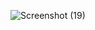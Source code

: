 ![Screenshot (19)](https://github.com/sabari038/React-727722eucy038-cc1-Q4/assets/151620115/95c57438-620e-4f0e-85a5-c7780deee1aa)
